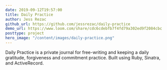 ```yaml
---
date: 2019-09-12T19:57:00
title: Daily Practice
author: Jess Rezac
github_url: https://github.com/jessrezac/daily-practice
demo_url: https://www.loom.com/share/cdc6cdebfb7f4fd79a302ed9f2084cbc
posttype: project
hero_image: "/content/images/daily-practice.png"
---
```


Daily Practice is a private journal for free-writing and keeping a daily gratitude, forgiveness and commitment practice. Built using Ruby, Sinatra, and ActiveRecord.
